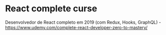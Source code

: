 # React complete curse
Desenvolvedor de React completo em 2019 (com Redux, Hooks, GraphQL) - https://www.udemy.com/complete-react-developer-zero-to-mastery/
